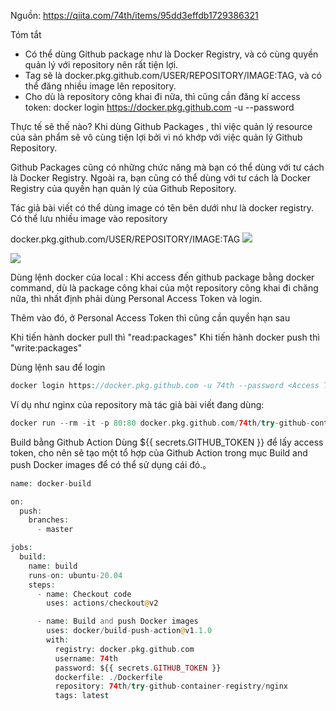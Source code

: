 Nguồn: https://qiita.com/74th/items/95dd3effdb1729386321



Tóm tắt
- Có thể dùng Github package như là Docker Registry, và có cùng quyền quản lý với repository nên rất tiện lợi.
- Tag sẽ là docker.pkg.github.com/USER/REPOSITORY/IMAGE:TAG, và có thể đăng nhiều image lên repository.
- Cho dù là repository công khai đi nữa, thì cũng cần đăng kí access token:
 docker login https://docker.pkg.github.com -u <User Name> --password <Access Token>

Thực tế sẽ thế nào?
Khi dùng Github Packages , thì việc quản lý resource của sản phẩm sẽ vô cùng tiện lợi bởi vì nó khớp với việc quản lý  Github Repository.

Github Packages cũng có những chức năng mà bạn có thể dùng với tư cách là  Docker Registry.
Ngoài ra, bạn cũng có thể dùng với tư cách là Docker Registry của quyền hạn quản lý của Github Repository.

Tác giả bài viết có thể dùng image có tên bên dưới như là docker registry.
Có thể lưu nhiều image vào repository 

docker.pkg.github.com/USER/REPOSITORY/IMAGE:TAG
![](https://images.viblo.asia/cfa900c9-9281-47b6-adcf-1b4e4ab43867.png)

![](https://images.viblo.asia/667549ad-400d-4fd5-a3f2-14f69f31f443.png)


Dùng lệnh docker của local :
Khi access đến github package bằng docker command, dù là package công khai của một repository công khai đi chăng nữa, thì nhất định phải dùng Personal Access Token và login.

Thêm vào đó, ở Personal Access Token thì cũng cần quyền hạn sau 

Khi tiến hành docker pull thì "read:packages"
Khi tiến hành docker push thì "write:packages"

Dùng lệnh sau để login 
```php
docker login https://docker.pkg.github.com -u 74th --password <Access Token>
```

    
Ví dụ như nginx của repository mà tác giả bài viết đang dùng:
```php
docker run --rm -it -p 80:80 docker.pkg.github.com/74th/try-github-container-registry/nginx:latest
```

Build bằng Github Action 
Dùng ${{ secrets.GITHUB_TOKEN }} để lấy access token, cho nên sẽ tạo một tổ hợp của Github Action trong mục Build and push Docker images để có thể sử dụng cái đó.。

```php
name: docker-build

on:
  push:
    branches:
      - master

jobs:
  build:
    name: build
    runs-on: ubuntu-20.04
    steps:
      - name: Checkout code
        uses: actions/checkout@v2

      - name: Build and push Docker images
        uses: docker/build-push-action@v1.1.0
        with:
          registry: docker.pkg.github.com
          username: 74th
          password: ${{ secrets.GITHUB_TOKEN }}
          dockerfile: ./Dockerfile
          repository: 74th/try-github-container-registry/nginx
          tags: latest
```